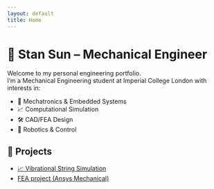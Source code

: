 ```yaml
---
layout: default
title: Home
---
```


# 👋 Stan Sun – Mechanical Engineer

Welcome to my personal engineering portfolio.  
I’m a Mechanical Engineering student at Imperial College London with interests in:

- 🚗 Mechatronics & Embedded Systems  
- 📈 Computational Simulation  
- 🛠 CAD/FEA Design  
- 🤖 Robotics & Control  

## 🧪 Projects

- [📈 Vibrational String Simulation](./projects/vibration-sim.md)
- [FEA project (Ansys Mechanical)](./projects/CFRP-fea.md)